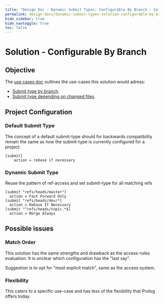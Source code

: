 ```yaml
---
title: "Design Doc - Dynamic Submit Types: Configurable By Branch - Solution"
permalink: design-docs/dynamic-submit-types-solution-configurable-by-branch.html
hide_sidebar: true
hide_navtoggle: true
toc: false
---
```


# Solution - Configurable By Branch


## <a id="objective"> Objective

The [use cases doc](design-docs/dynamic-submit-type-use-cases.html) outlines
the use-cases this solution would adress:
* [Submit type by branch](design-docs/dynamic-submit-type-use-cases.html#uc-branch).
* [Submit type depending on changed files](design-docs/dynamic-submit-type-use-cases.html#uc-files).


## <a id="project-config"> Project Configuration

### <a id="default-type"> Default Submit Type

The concept of a default submit-type should for backwards compatibility remain the same
as how the submit-type is currently configured for a project:

```
[submit]
	action = rebase if necessary
```
### <a id="dynamic-type"> Dynamic Submit Type

Reuse the pattern of ref-access and set submit-type for all matching refs

```
[submit "refs/heads/master"]
  action = Fast Forward Only
[submit "refs/heads/dev/*]
  action = Rebase If Necessary
[submit "^refs/heads/topic.*$]
  action = Merge Always
```

## <a id="issues"> Possible issues

### <a id="issues-match-order"> Match Order

This solution has the same strengths and drawback as the access-rules evaluation.
It is unclear which configuration has the "last say".

Suggestion is to opt for "most explicit match", same as the access system.

### <a id="issues-flexibility"> Flexibility

This caters to a specific use-case and has less of the flexibility that Prolog offers today.
